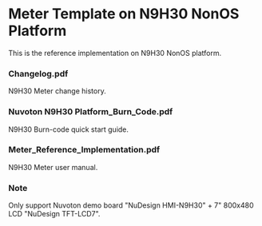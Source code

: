 # Meter Template on N9H30 NonOS Platform

This is the reference implementation on N9H30 NonOS platform.

### Changelog.pdf

N9H30 Meter change history.

### Nuvoton N9H30 Platform_Burn_Code.pdf

N9H30 Burn-code quick start guide.

### Meter_Reference_Implementation.pdf

N9H30 Meter user manual.

### Note

Only support Nuvoton demo board "NuDesign HMI-N9H30" + 7" 800x480 LCD "NuDesign TFT-LCD7".
